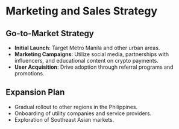 # Marketing and Sales Strategy

## **Go-to-Market Strategy**

* **Initial Launch**: Target Metro Manila and other urban areas.
* **Marketing Campaigns**: Utilize social media, partnerships with influencers, and educational content on crypto payments.
* **User Acquisition**: Drive adoption through referral programs and promotions.

## **Expansion Plan**

* Gradual rollout to other regions in the Philippines.
* Onboarding of utility companies and service providers.
* Exploration of Southeast Asian markets.
